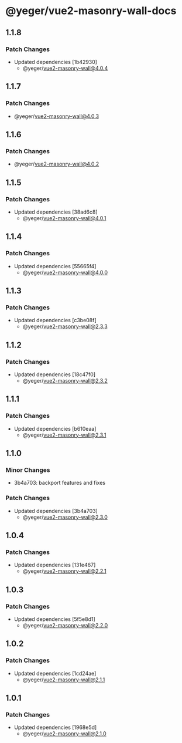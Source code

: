 # @yeger/vue2-masonry-wall-docs

## 1.1.8

### Patch Changes

- Updated dependencies [1b42930]
  - @yeger/vue2-masonry-wall@4.0.4

## 1.1.7

### Patch Changes

- @yeger/vue2-masonry-wall@4.0.3

## 1.1.6

### Patch Changes

- @yeger/vue2-masonry-wall@4.0.2

## 1.1.5

### Patch Changes

- Updated dependencies [38ad6c8]
  - @yeger/vue2-masonry-wall@4.0.1

## 1.1.4

### Patch Changes

- Updated dependencies [55665f4]
  - @yeger/vue2-masonry-wall@4.0.0

## 1.1.3

### Patch Changes

- Updated dependencies [c3be08f]
  - @yeger/vue2-masonry-wall@2.3.3

## 1.1.2

### Patch Changes

- Updated dependencies [18c47f0]
  - @yeger/vue2-masonry-wall@2.3.2

## 1.1.1

### Patch Changes

- Updated dependencies [b610eaa]
  - @yeger/vue2-masonry-wall@2.3.1

## 1.1.0

### Minor Changes

- 3b4a703: backport features and fixes

### Patch Changes

- Updated dependencies [3b4a703]
  - @yeger/vue2-masonry-wall@2.3.0

## 1.0.4

### Patch Changes

- Updated dependencies [131e467]
  - @yeger/vue2-masonry-wall@2.2.1

## 1.0.3

### Patch Changes

- Updated dependencies [5f5e8d1]
  - @yeger/vue2-masonry-wall@2.2.0

## 1.0.2

### Patch Changes

- Updated dependencies [1cd24ae]
  - @yeger/vue2-masonry-wall@2.1.1

## 1.0.1

### Patch Changes

- Updated dependencies [1968e5d]
  - @yeger/vue2-masonry-wall@2.1.0
